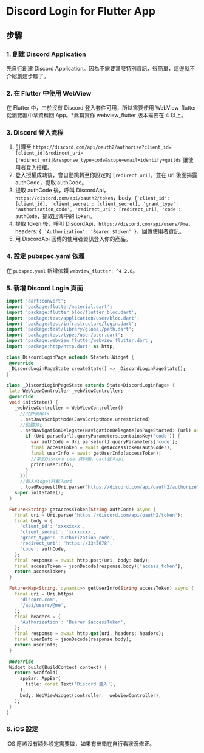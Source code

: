# Discord Login for Flutter App

## 步驟

### 1. 創建 Discord Application

先自行創建 Discord Application。因為不需要甚麼特別資訊，很簡單，這邊就不介紹創建步驟了。

### 2. 在 Flutter 中使用 WebView

在 Flutter 中，由於沒有 Discord 登入套件可用，所以需要使用 WebView_flutter 從瀏覽器中拿資料回 App。*此篇實作 webview_flutter 版本需要在 4 以上。

### 3. Discord 登入流程

1. 引導至 `https://discord.com/api/oauth2/authorize?client_id=[client_id]&redirect_uri=[redirect_uri]&response_type=code&scope=email+identify+guilds` 讓使用者登入授權。
2. 登入授權成功後，會自動跳轉至你設定的 `[redirect_uri]`，並在 url 後面揭露 authCode，提取 authCode。
3. 提取 authCode 後，呼叫 DiscordApi，`https://discord.com/api/oauth2/token`，body: `{'client_id': [client_id], 'client_secret': [client_secret], 'grant_type': 'authorization_code', 'redirect_uri': [redirect_uri], 'code': authCode`，提取回傳中的 token。
4. 提取 token 後，呼叫 DiscordApi，`https://discord.com/api/users/@me`，headers: `{ 'Authorization': 'Bearer $token' }`，回傳使用者資訊。
5. 用 DiscordApi 回傳的使用者資訊登入你的產品。

### 4. 設定 pubspec.yaml 依賴

在 `pubspec.yaml` 新增依賴 `webview_flutter: ^4.2.0`。

### 5. 新增 Discord Login 頁面

```dart
import 'dart:convert';
import 'package:flutter/material.dart';
import 'package:flutter_bloc/flutter_bloc.dart';
import 'package:test/application/user/bloc.dart';
import 'package:test/infrastructure/login.dart';
import 'package:test/library/global/path.dart';
import 'package:test/types/user/user.dart';
import 'package:webview_flutter/webview_flutter.dart';
import 'package:http/http.dart' as http;

class DiscordLoginPage extends StatefulWidget {
 @override
 _DiscordLoginPageState createState() => _DiscordLoginPageState();
}

class _DiscordLoginPageState extends State<DiscordLoginPage> {
 late WebViewController _webViewController;
 @override
 void initState() {
   _webViewController = WebViewController()
     //允許使用JS
     ..setJavaScriptMode(JavaScriptMode.unrestricted)
     //監聽URL
     ..setNavigationDelegate(NavigationDelegate(onPageStarted: (url) async {
       if (Uri.parse(url).queryParameters.containsKey('code')) {
         var authCode = Uri.parse(url).queryParameters['code'];
         final accessToken = await getAccessToken(authCode!);
         final userInfo = await getUserInfo(accessToken);
         //拿到Discord user資料後，call登入api
         print(userInfo);
       }
     }))
     //載入Widget時載入uri
     ..loadRequest(Uri.parse('https://discord.com/api/oauth2/authorize?client_id=859351116579209226&redirect_uri=https://sports.zbdigital.net/Live&response_type=code&scope=email+identify+guilds'));
   super.initState();
 }

 Future<String> getAccessToken(String authCode) async {
   final uri = Uri.parse('https://discord.com/api/oauth2/token');
   final body = {
     'client_id': 'xxxxxxxx',
     'client_secret': 'xxxxxxxx',
     'grant_type': 'authorization_code',
     'redirect_uri': 'https://3345678',
     'code': authCode,
   };
   final response = await http.post(uri, body: body);
   final accessToken = jsonDecode(response.body)['access_token'];
   return accessToken;
 }

 Future<Map<String, dynamic>> getUserInfo(String accessToken) async {
   final uri = Uri.https(
     'discord.com',
     '/api/users/@me',
   );
   final headers = {
     'Authorization': 'Bearer $accessToken',
   };
   final response = await http.get(uri, headers: headers);
   final userInfo = jsonDecode(response.body);
   return userInfo;
 }

 @override
 Widget build(BuildContext context) {
   return Scaffold(
     appBar: AppBar(
       title: const Text('Discord 登入'),
     ),
     body: WebViewWidget(controller: _webViewController),
   );
 }
}
```

### 6. iOS 設定

iOS 應該沒有額外設定需要做，如果有出錯在自行看狀況修正。

